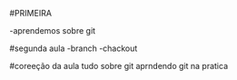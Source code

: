 #PRIMEIRA

-aprendemos sobre git




#segunda aula
-branch
-chackout

#coreeção da aula 
tudo sobre git
aprndendo  git na pratica
